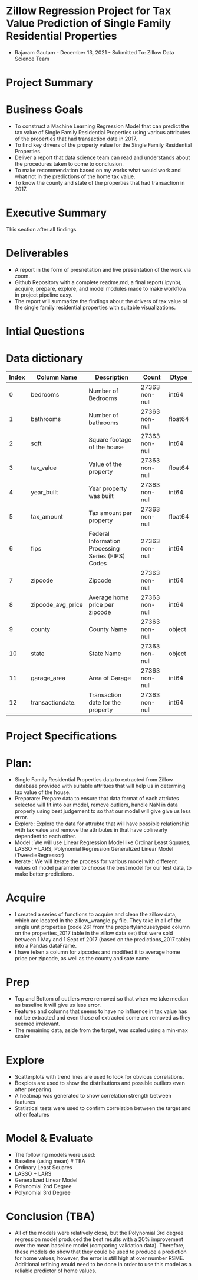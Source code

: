 
# Zillow Regression Project for Tax Value Prediction of Single Family Residential Properties
- Rajaram Gautam           - December 13, 2021          - Submitted To: Zillow Data Science Team

# Project Summary

# Business Goals
- To construct a Machine Learning Regression Model that can predict the tax value of Single Family Residential Properties using various attributes of the properties that had transaction date in 2017.
- To find key drivers of the property value for the Single Family Residential Properties.
- Deliver a report that data science team can read and understands about the procedures taken to come to conclusion.
- To make recommendation based on my works what would work and what not in the predictions of the home tax value.
- To know the county and state of the properties that had transaction in 2017.

# Executive Summary
This section after all findings


# Deliverables
- A report in the form of presnetation and live presentation of the work via zoom.
- Github Repository with a complete readme.md, a final report(.ipynb), acquire, prepare, explore, and model modules made to make workflow in project pipeline easy.
- The report will summarize the findings about the drivers of tax value of the single family residential properties with suitable visualizations.

# Intial Questions

# Data dictionary

|Index | Column Name | Description | Count | Dtype|
|---|---|---|---|---|
|0 |  bedrooms          | Number of Bedrooms                                 | 27363 non-null | int64  |
|1 |  bathrooms         | Number of bathrooms                                | 27363 non-null | float64|
|2 |  sqft              | Square footage of the house                        | 27363 non-null | int64  |
|3 |  tax_value         | Value of the property                              | 27363 non-null | float64|
|4 |  year_built        | Year property was built                            | 27363 non-null | int64  |
|5 |  tax_amount        | Tax amount per property                            | 27363 non-null | float64|
|6 |  fips              | Federal Information Processing Series (FIPS) Codes | 27363 non-null | int64  |
|7 |  zipcode           | Zipcode                                            | 27363 non-null | int64  |
|8 |  zipcode_avg_price | Average home price per zipcode                     | 27363 non-null | int64  |
|9 |  county            | County Name                                        | 27363 non-null | object |
|10|  state             | State Name                                         | 27363 non-null | object |
|11|  garage_area       | Area of Garage                                     | 27363 non-null | int64  |
|12 |  transactiondate.  | Transaction date for the property                 | 27363 non-null | int64  |


# Project Specifications

# Plan:
- Single Family Residential Properties data to extracted from Zillow database provided with suitable attritues that will help us in determing tax value of the house.
- Preparare: Prepare data to ensure that data format of each attriutes selected will fit into our model, remove outliers, handle NaN in data properly using best judgement to so that our model will give give us less error.
- Explore: Explore the data for attrubte that will have possible relationship with tax value and remove the attributes in that have colinearly dependent to each other. 
- Model : We will use Linear Regression Model like Ordinar Least Squares, LASSO + LARS, Polynomial Regression Generalized Linear Model (TweedieRegressor)
- Iterate : We will iterate the process for various model with different values of model parameter to choose the best model for our test data, to make better predictions.

# Acquire
- I created a series of functions to acquire and clean the zillow data, which are located in the zillow_wrangle.py file. They take in all of the single unit properties (code 261 from the propertylandusetypeid column on the properties_2017 table in the zillow data set) that were sold between 1 May and 1 Sept of 2017 (based on the predictions_2017 table) into a Pandas dataFrame.
- I have teken a column for zipcodes and modified it to average home price per zipcode, as well as the county and sate name.

# Prep
- Top and Bottom of outliers were removed so that when we take median as baseline it will give us less error.
- Features and columns that seems to have no influence in tax value has not be extracted and even those of extracted some are removed as they seemed irrelevant.
- The remaining data, aside from the target, was scaled using a min-max scaler

# Explore
- Scatterplots with trend lines are used to look for obvious correlations.
- Boxplots are used to show the distributions and possible outliers even after preparing.
- A heatmap was generated to show correlation strength between features
- Statistical tests were used to confirm correlation between the target and other features

# Model & Evaluate
- The following models were used:
 - Baseline (using mean) # TBA
 - Ordinary Least Squares
 - LASSO + LARS
 - Generalized Linear Model
 - Polynomial 2nd Degree
 - Polynomial 3rd Degree

# Conclusion (TBA)
- All of the models were relatively close, but the Polynomial 3rd degree regression model produced the best results with a 20% improvement over the mean baseline model (comparing validation data). Therefore, these models do show that they could be used to produce a prediction for home values; however, the error is still high at over number RSME. Additional refining would need to be done in order to use this model as a reliable predictor of home values.

